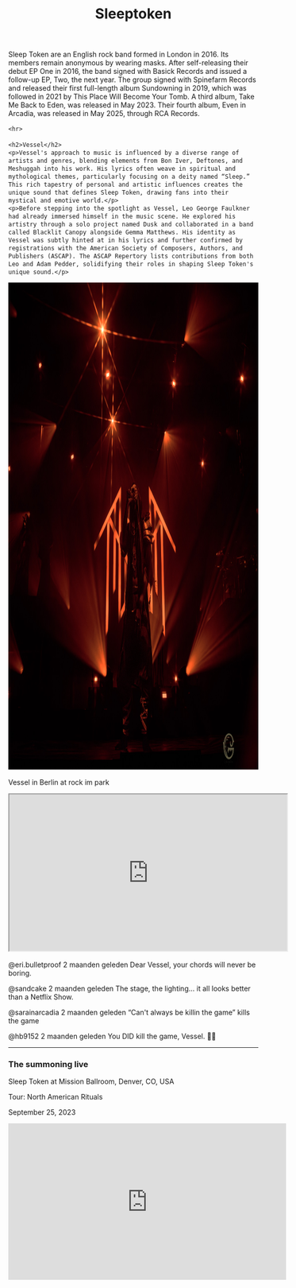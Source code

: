 <!DOCTYPE html>
<html lang="en">
<head>
    <meta charset="UTF-8">
    <meta name="viewport" content="width=device-width, initial-scale=1.0">
    <title>favofilm</title>
    <link rel="stylesheet" href="css/styles.css">
</head>
<body>
    <header class="header"><h1>Sleeptoken</h1></header>
    <p>Sleep Token are an English rock band formed in London in 2016. Its members remain anonymous by wearing masks. After self-releasing their debut EP One in 2016, the band signed with Basick Records and issued a follow-up EP, Two, the next year. The group signed with Spinefarm Records and released their first full-length album Sundowning in 2019, which was followed in 2021 by This Place Will Become Your Tomb. A third album, Take Me Back to Eden, was released in May 2023. Their fourth album, Even in Arcadia, was released in May 2025, through RCA Records.</p>
    
    <hr>
    
    <h2>Vessel</h2>
    <p>Vessel's approach to music is influenced by a diverse range of artists and genres, blending elements from Bon Iver, Deftones, and Meshuggah into his work. His lyrics often weave in spiritual and mythological themes, particularly focusing on a deity named “Sleep.” This rich tapestry of personal and artistic influences creates the unique sound that defines Sleep Token, drawing fans into their mystical and emotive world.</p>
    <p>Before stepping into the spotlight as Vessel, Leo George Faulkner had already immersed himself in the music scene. He explored his artistry through a solo project named Dusk and collaborated in a band called Blacklit Canopy alongside Gemma Matthews. His identity as Vessel was subtly hinted at in his lyrics and further confirmed by registrations with the American Society of Composers, Authors, and Publishers (ASCAP). The ASCAP Repertory lists contributions from both Leo and Adam Pedder, solidifying their roles in shaping Sleep Token's unique sound.</p>
<img class="vessel" src="foto/vessel.jpg" alt="Vessel" height="980px" width="1480px">
<p>Vessel in Berlin at rock im park</p>

<iframe width="560" height="315" src="https://www.youtube.com/embed/PJnFvT8gi_I?si=ZyDorh2BgIIpXQG4" title="YouTube video player" frameborder="40px" allow="accelerometer; autoplay; clipboard-write; encrypted-media; gyroscope; picture-in-picture; web-share" referrerpolicy="strict-origin-when-cross-origin" allowfullscreen></iframe> 
<p>@eri.bulletproof
2 maanden geleden
Dear Vessel, your chords will never be boring.</p>

<p>@sandcake
2 maanden geleden
The stage, the lighting... it all looks better than a Netflix Show.</p>


<p>@sarainarcadia
2 maanden geleden
“Can't always be killin the game” kills the game</p>


<p>@hb9152
2 maanden geleden
You DID kill the game, Vessel. 🙌🏻</p>

<hr> </hr>

<h3>The summoning live</h3>
<p>Sleep Token at Mission Ballroom, Denver, CO, USA</p>
<p>Tour: North American Rituals</p>
<p>September 25, 2023</p>
<iframe width="560" height="315" src="https://www.youtube.com/embed/PKfIjIH_3WQ?si=l7pATWYIP81UCEr9" title="YouTube video player" frameborder="0" allow="accelerometer; autoplay; clipboard-write; encrypted-media; gyroscope; picture-in-picture; web-share" referrerpolicy="strict-origin-when-cross-origin" allowfullscreen></iframe>

</body>
</html>
